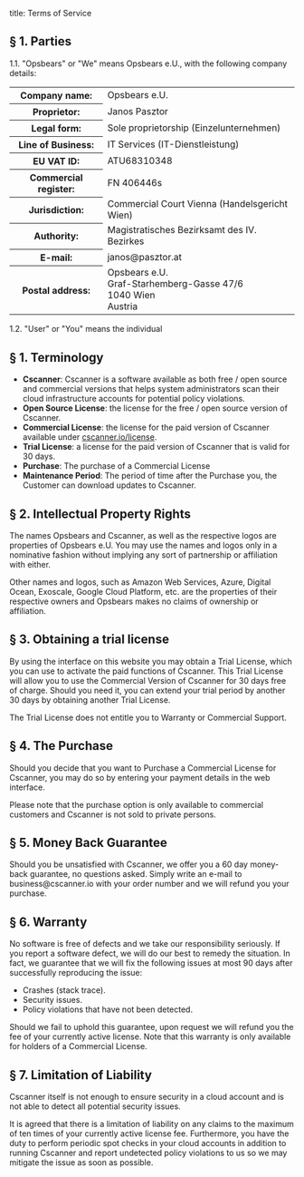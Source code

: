 title: Terms of Service

## § 1. Parties

1.1. "Opsbears" or "We" means Opsbears e.U., with the following company details:

<div class="table">
<table>
<tr><th>Company name:</th><td>Opsbears e.U.</td></tr>
<tr><th>Proprietor:</th><td>Janos Pasztor</td></tr>
<tr><th>Legal form:</th><td>Sole proprietorship (Einzelunternehmen)</td></tr>
<tr><th>Line of Business:</th><td>IT Services (IT-Dienstleistung)</td></tr>
<tr><th>EU VAT ID:</th><td>ATU68310348</td></tr>
<tr><th>Commercial register:</th><td>FN 406446s</td></tr>
<tr><th>Jurisdiction:</th><td>Commercial Court Vienna (Handelsgericht Wien)</td></tr>
<tr><th>Authority:</th><td>Magistratisches Bezirksamt des IV. Bezirkes</td></tr>
<tr><th>E-mail:</th><td>&#106;&#097;&#110;&#111;&#115;&#064;&#112;&#097;&#115;&#122;&#116;&#111;&#114;&#046;&#097;&#116;</td></tr>
<tr><th>Postal address:</th><td>Opsbears e.U.<br />Graf-Starhemberg-Gasse 47/6<br />1040 Wien<br />Austria</td></tr>
</table>
</div>

1.2. "User" or "You" means the individual 

## § 1. Terminology

- **Cscanner**: Cscanner is a software available as both free / open source and commercial versions that helps system
  administrators scan their cloud infrastructure accounts for potential policy violations.
- **Open Source License**: the license for the free / open source version of Cscanner.
- **Commercial License**: the license for the paid version of Cscanner available under [cscanner.io/license](https://cscanner.io/license/).
- **Trial License**: a license for the paid version of Cscanner that is valid for 30 days.
- **Purchase**: The purchase of a Commercial License
- **Maintenance Period**: The period of time after the Purchase you, the Customer can download updates to Cscanner.

## § 2. Intellectual Property Rights

The names Opsbears and Cscanner, as well as the respective logos are properties of Opsbears e.U. You may use the names
and logos only in a nominative fashion without implying any sort of partnership or affiliation with either.

Other names and logos, such as Amazon Web Services, Azure, Digital Ocean, Exoscale, Google Cloud Platform, etc. are the
properties of their respective owners and Opsbears makes no claims of ownership or affiliation.

## § 3. Obtaining a trial license

By using the interface on this website you may obtain a Trial License, which you can use to activate the paid functions
of Cscanner. This Trial License will allow you to use the Commercial Version of Cscanner for 30 days free of charge.
Should you need it, you can extend your trial period by another 30 days by obtaining another Trial License.

The Trial License does not entitle you to Warranty or Commercial Support.

## § 4. The Purchase

Should you decide that you want to Purchase a Commercial License for Cscanner, you may do so by entering your payment
details in the web interface.

Please note that the purchase option is only available to commercial customers and Cscanner is not sold to private
persons.

## § 5. Money Back Guarantee

Should you be unsatisfied with Cscanner, we offer you a 60 day money-back guarantee, no questions asked. Simply write
an e-mail to business&#64;cscanner.io with your order number and we will refund you your purchase.

## § 6. Warranty

No software is free of defects and we take our responsibility seriously. If you report a software defect, we will do
our best to remedy the situation. In fact, we guarantee that we will fix the following issues at most 90 days after 
successfully reproducing the issue:

- Crashes (stack trace).
- Security issues.
- Policy violations that have not been detected.

Should we fail to uphold this guarantee, upon request we will refund you the fee of your currently active license. Note
that this warranty is only available for holders of a Commercial License.

## § 7. Limitation of Liability

Cscanner itself is not enough to ensure security in a cloud account and is not able to detect all potential security
issues.

It is agreed that there is a limitation of liability on any claims to the maximum of ten times of your currently active
license fee. Furthermore, you have the duty to perform periodic spot checks in your cloud accounts in addition to
running Cscanner and report undetected policy violations to us so we may mitigate the issue as soon as possible.

